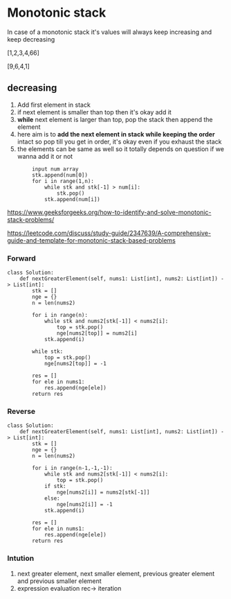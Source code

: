 # Monotonic stack

In case of a monotonic stack it's values will always keep increasing and keep decreasing


[1,2,3,4,66]


[9,6,4,1]


## decreasing 
1. Add first element in stack
2. if next element is smaller than top then it's okay add it
3. **while** next element is larger than top, pop the stack then append the element
4. here aim is to **add the next element in stack while keeping the order** intact so pop till you get in order, it's okay even if you exhaust the stack
5. the elements can be same as well so it totally depends on question if we wanna add it or not

```
        input num array
        stk.append(num[0])
        for i in range(1,n):
            while stk and stk[-1] > num[i]:
                stk.pop()
            stk.append(num[i])
```
https://www.geeksforgeeks.org/how-to-identify-and-solve-monotonic-stack-problems/


https://leetcode.com/discuss/study-guide/2347639/A-comprehensive-guide-and-template-for-monotonic-stack-based-problems
### Forward
```
class Solution:
    def nextGreaterElement(self, nums1: List[int], nums2: List[int]) -> List[int]:
        stk = []
        nge = {}
        n = len(nums2)

        for i in range(n):
            while stk and nums2[stk[-1]] < nums2[i]:
                top = stk.pop()
                nge[nums2[top]] = nums2[i]
            stk.append(i)

        while stk:
            top = stk.pop()
            nge[nums2[top]] = -1

        res = []
        for ele in nums1:
            res.append(nge[ele])
        return res
```
### Reverse
```
class Solution:
    def nextGreaterElement(self, nums1: List[int], nums2: List[int]) -> List[int]:
        stk = []
        nge = {}
        n = len(nums2)

        for i in range(n-1,-1,-1):
            while stk and nums2[stk[-1]] < nums2[i]:
                top = stk.pop()
            if stk: 
                nge[nums2[i]] = nums2[stk[-1]]
            else:
                nge[nums2[i]] = -1
            stk.append(i)

        res = []
        for ele in nums1:
            res.append(nge[ele])
        return res
```
### Intution
1. next greater element, next smaller element, previous greater element and previous smaller element
2. expression evaluation rec-> iteration

